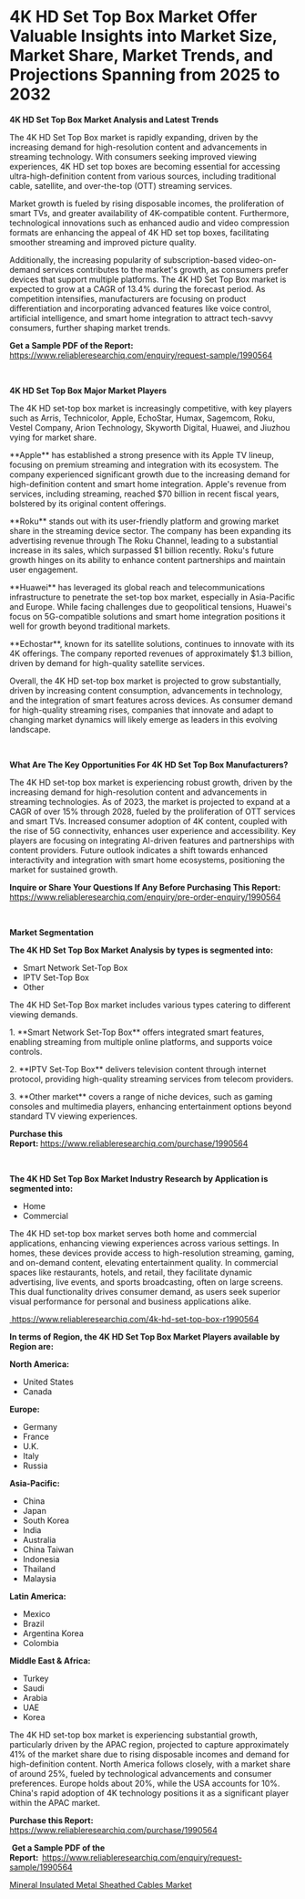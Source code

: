 <p><h1>4K HD Set Top Box Market Offer Valuable Insights into Market Size, Market Share, Market Trends, and Projections Spanning from 2025 to 2032</h1></p><p><strong>4K HD Set Top Box Market Analysis and Latest Trends</strong></p>
<p><p>The 4K HD Set Top Box market is rapidly expanding, driven by the increasing demand for high-resolution content and advancements in streaming technology. With consumers seeking improved viewing experiences, 4K HD set top boxes are becoming essential for accessing ultra-high-definition content from various sources, including traditional cable, satellite, and over-the-top (OTT) streaming services.</p><p>Market growth is fueled by rising disposable incomes, the proliferation of smart TVs, and greater availability of 4K-compatible content. Furthermore, technological innovations such as enhanced audio and video compression formats are enhancing the appeal of 4K HD set top boxes, facilitating smoother streaming and improved picture quality. </p><p>Additionally, the increasing popularity of subscription-based video-on-demand services contributes to the market's growth, as consumers prefer devices that support multiple platforms. The 4K HD Set Top Box market is expected to grow at a CAGR of 13.4% during the forecast period. As competition intensifies, manufacturers are focusing on product differentiation and incorporating advanced features like voice control, artificial intelligence, and smart home integration to attract tech-savvy consumers, further shaping market trends.</p></p>
<p><strong>Get a Sample PDF of the Report:&nbsp;</strong> <a href="https://www.reliableresearchiq.com/enquiry/request-sample/1990564?utm_campaign=2471&utm_medium=2&utm_source=Github&utm_content=ia&utm_term=15022025&utm_id=4k-hd-set-top-box">https://www.reliableresearchiq.com/enquiry/request-sample/1990564</a></p>
<p>&nbsp;</p>
<p><strong>4K HD Set Top Box Major Market Players</strong></p>
<p><p>The 4K HD set-top box market is increasingly competitive, with key players such as Arris, Technicolor, Apple, EchoStar, Humax, Sagemcom, Roku, Vestel Company, Arion Technology, Skyworth Digital, Huawei, and Jiuzhou vying for market share.</p><p>**Apple** has established a strong presence with its Apple TV lineup, focusing on premium streaming and integration with its ecosystem. The company experienced significant growth due to the increasing demand for high-definition content and smart home integration. Apple's revenue from services, including streaming, reached $70 billion in recent fiscal years, bolstered by its original content offerings.</p><p>**Roku** stands out with its user-friendly platform and growing market share in the streaming device sector. The company has been expanding its advertising revenue through The Roku Channel, leading to a substantial increase in its sales, which surpassed $1 billion recently. Roku's future growth hinges on its ability to enhance content partnerships and maintain user engagement.</p><p>**Huawei** has leveraged its global reach and telecommunications infrastructure to penetrate the set-top box market, especially in Asia-Pacific and Europe. While facing challenges due to geopolitical tensions, Huawei's focus on 5G-compatible solutions and smart home integration positions it well for growth beyond traditional markets.</p><p>**Echostar**, known for its satellite solutions, continues to innovate with its 4K offerings. The company reported revenues of approximately $1.3 billion, driven by demand for high-quality satellite services.</p><p>Overall, the 4K HD set-top box market is projected to grow substantially, driven by increasing content consumption, advancements in technology, and the integration of smart features across devices. As consumer demand for high-quality streaming rises, companies that innovate and adapt to changing market dynamics will likely emerge as leaders in this evolving landscape.</p></p>
<p>&nbsp;</p>
<p><strong>What Are The Key Opportunities For 4K HD Set Top Box Manufacturers?</strong></p>
<p><p>The 4K HD set-top box market is experiencing robust growth, driven by the increasing demand for high-resolution content and advancements in streaming technologies. As of 2023, the market is projected to expand at a CAGR of over 15% through 2028, fueled by the proliferation of OTT services and smart TVs. Increased consumer adoption of 4K content, coupled with the rise of 5G connectivity, enhances user experience and accessibility. Key players are focusing on integrating AI-driven features and partnerships with content providers. Future outlook indicates a shift towards enhanced interactivity and integration with smart home ecosystems, positioning the market for sustained growth.</p></p>
<p><strong>Inquire or Share Your Questions If Any Before Purchasing This Report:</strong> <a href="https://www.reliableresearchiq.com/enquiry/pre-order-enquiry/1990564?utm_campaign=2471&utm_medium=2&utm_source=Github&utm_content=ia&utm_term=15022025&utm_id=4k-hd-set-top-box">https://www.reliableresearchiq.com/enquiry/pre-order-enquiry/1990564</a></p>
<p>&nbsp;</p>
<p><strong>Market Segmentation</strong></p>
<p><strong>The 4K HD Set Top Box Market Analysis by types is segmented into:</strong></p>
<p><ul><li>Smart Network Set-Top Box</li><li>IPTV Set-Top Box</li><li>Other</li></ul></p>
<p><p>The 4K HD Set-Top Box market includes various types catering to different viewing demands. </p><p>1. **Smart Network Set-Top Box** offers integrated smart features, enabling streaming from multiple online platforms, and supports voice controls.</p><p>2. **IPTV Set-Top Box** delivers television content through internet protocol, providing high-quality streaming services from telecom providers. </p><p>3. **Other market** covers a range of niche devices, such as gaming consoles and multimedia players, enhancing entertainment options beyond standard TV viewing experiences.</p></p>
<p><strong>Purchase this Report:&nbsp;</strong><a href="https://www.reliableresearchiq.com/purchase/1990564?utm_campaign=2471&utm_medium=2&utm_source=Github&utm_content=ia&utm_term=15022025&utm_id=4k-hd-set-top-box">https://www.reliableresearchiq.com/purchase/1990564</a></p>
<p>&nbsp;</p>
<p><strong>The 4K HD Set Top Box Market Industry Research by Application is segmented into:</strong></p>
<p><ul><li>Home</li><li>Commercial</li></ul></p>
<p><p>The 4K HD set-top box market serves both home and commercial applications, enhancing viewing experiences across various settings. In homes, these devices provide access to high-resolution streaming, gaming, and on-demand content, elevating entertainment quality. In commercial spaces like restaurants, hotels, and retail, they facilitate dynamic advertising, live events, and sports broadcasting, often on large screens. This dual functionality drives consumer demand, as users seek superior visual performance for personal and business applications alike.</p></p>
<p><a href="https://www.reliableresearchiq.com/4k-hd-set-top-box-r1990564?utm_campaign=2471&utm_medium=2&utm_source=Github&utm_content=ia&utm_term=15022025&utm_id=4k-hd-set-top-box">&nbsp;https://www.reliableresearchiq.com/4k-hd-set-top-box-r1990564</a></p>
<p><strong>In terms of Region, the 4K HD Set Top Box Market Players available by Region are:</strong></p>
<p>
    <p> <strong> North America: </strong>
        <ul>
            <li>United States</li>
            <li>Canada</li>
        </ul>
        </p> 
    <p> <strong> Europe: </strong>
        <ul>
            <li>Germany</li>
            <li>France</li>
            <li>U.K.</li>
            <li>Italy</li>
            <li>Russia</li>
        </ul>
        </p> 
    <p> <strong> Asia-Pacific: </strong>
        <ul>
            <li>China</li>
            <li>Japan</li>
            <li>South Korea</li>
            <li>India</li>
            <li>Australia</li>
            <li>China Taiwan</li>
            <li>Indonesia</li>
            <li>Thailand</li>
            <li>Malaysia</li>
        </ul>
        </p> 
    <p> <strong> Latin America: </strong>
        <ul>
            <li>Mexico</li>
            <li>Brazil</li>
            <li>Argentina Korea</li>
            <li>Colombia</li>
        </ul>
        </p> 
    <p> <strong> Middle East & Africa: </strong>
        <ul>
            <li>Turkey</li>
            <li>Saudi</li>
            <li>Arabia</li>
            <li>UAE</li>
            <li>Korea</li>
        </ul>
    </p>
    </p>
<p><p>The 4K HD set-top box market is experiencing substantial growth, particularly driven by the APAC region, projected to capture approximately 41% of the market share due to rising disposable incomes and demand for high-definition content. North America follows closely, with a market share of around 25%, fueled by technological advancements and consumer preferences. Europe holds about 20%, while the USA accounts for 10%. China's rapid adoption of 4K technology positions it as a significant player within the APAC market.</p></p>
<p><strong>Purchase this Report: </strong><a href="https://www.reliableresearchiq.com/purchase/1990564?utm_campaign=2471&utm_medium=2&utm_source=Github&utm_content=ia&utm_term=15022025&utm_id=4k-hd-set-top-box">https://www.reliableresearchiq.com/purchase/1990564</a></p>
<p>&nbsp;<strong>Get a Sample PDF of the Report:&nbsp;&nbsp;</strong><a href="https://www.reliableresearchiq.com/enquiry/request-sample/1990564?utm_campaign=2471&utm_medium=2&utm_source=Github&utm_content=ia&utm_term=15022025&utm_id=4k-hd-set-top-box">https://www.reliableresearchiq.com/enquiry/request-sample/1990564</a></p>
<p><strong></strong></p>
<p><p><a href="https://github.com/raffadongraffadong/Market-Research-Report-List-1/blob/main/mineral-insulated-metal-sheathed-cables-market.md?utm_campaign=2471&utm_medium=2&utm_source=Github&utm_content=ia&utm_term=15022025&utm_id=4k-hd-set-top-box">Mineral Insulated Metal Sheathed Cables Market</a></p></p>